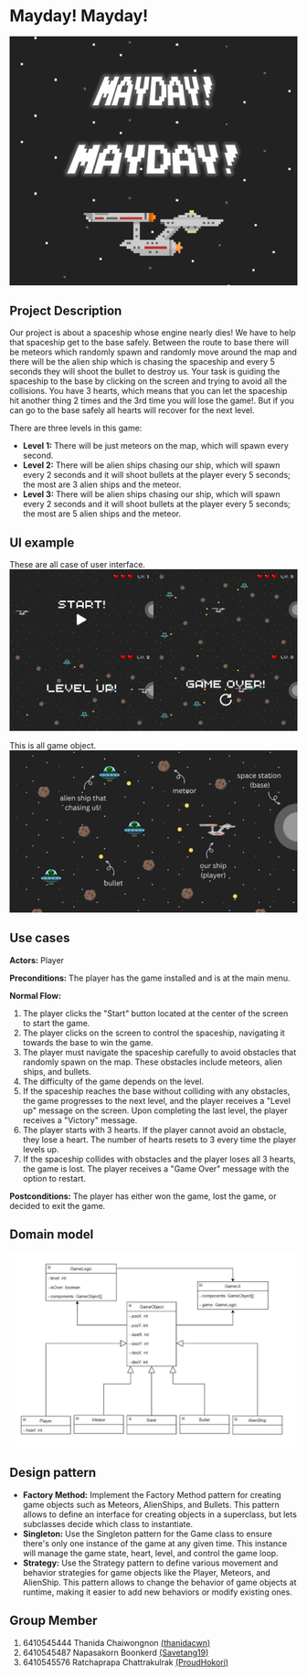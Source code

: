 # **Mayday! Mayday!**
![logo](assets/logo.png)

## **Project Description**
Our project is about a spaceship whose engine nearly dies! We have to help that spaceship get to the base safely. Between the route to base there will be meteors which randomly spawn and randomly move around the map and there will be the alien ship which is chasing the spaceship and every 5 seconds they will shoot the bullet to destroy us. Your task is guiding the spaceship to the base by clicking on the screen and trying to avoid all the collisions. You have 3 hearts, which means that you can let the spaceship hit another thing 2 times and the 3rd time you will lose the game!. But if you can go to the base safely all hearts will recover for the next level.

There are three levels in this game:
- **Level 1:** There will be just meteors on the map, which will spawn every second.
- **Level 2:** There will be alien ships chasing our ship, which will spawn every 2 seconds and it will shoot bullets at the player every 5 seconds; the most are 3 alien ships and the meteor.
- **Level 3:** There will be alien ships chasing our ship, which will spawn every 2 seconds and it will shoot bullets at the player every 5 seconds; the most are 5 alien ships and the meteor.


## **UI example**

These are all case of user interface.
![all case ui](assets/all_case.png)

This is all game object.
![point on game object](assets/point_element.png)

## **Use cases**

**Actors:** Player

**Preconditions:** The player has the game installed and is at the main menu.

**Normal Flow:**

1. The player clicks the "Start" button located at the center of the screen to start the game.
2. The player clicks on the screen to control the spaceship, navigating it towards the base to win the game.
3. The player must navigate the spaceship carefully to avoid obstacles that randomly spawn on the map. These obstacles include meteors, alien ships, and bullets.
4. The difficulty of the game depends on the level.
5. If the spaceship reaches the base without colliding with any obstacles, the game progresses to the next level, and the player receives a "Level up" message on the screen. Upon completing the last level, the player receives a "Victory" message.
6. The player starts with 3 hearts. If the player cannot avoid an obstacle, they lose a heart. The number of hearts resets to 3 every time the player levels up.
7. If the spaceship collides with obstacles and the player loses all 3 hearts, the game is lost. The player receives a "Game Over" message with the option to restart.

**Postconditions:**
The player has either won the game, lost the game, or decided to exit the game.

## **Domain model**
![domain model](assets/domain_model.png)

## **Design pattern**
- **Factory Method:** Implement the Factory Method pattern for creating game objects such as Meteors, AlienShips, and Bullets. This pattern allows to define an interface for creating objects in a superclass, but lets subclasses decide which class to instantiate.
- **Singleton:** Use the Singleton pattern for the Game class to ensure there's only one instance of the game at any given time. This instance will manage the game state, heart, level, and control the game loop.
- **Strategy:** Use the Strategy pattern to define various movement and behavior strategies for game objects like the Player, Meteors, and AlienShip. This pattern allows to change the behavior of game objects at runtime, making it easier to add new behaviors or modify existing ones.

## **Group Member**
1. 6410545444 	Thanida Chaiwongnon [(thanidacwn)](https://github.com/thanidacwn)
2. 6410545487 	Napasakorn 	Boonkerd [(Savetang19)](https://github.com/Savetang19)
3. 6410545576	Ratchaprapa Chattrakulrak [(ProudHokori)](https://github.com/ProudHokori)
